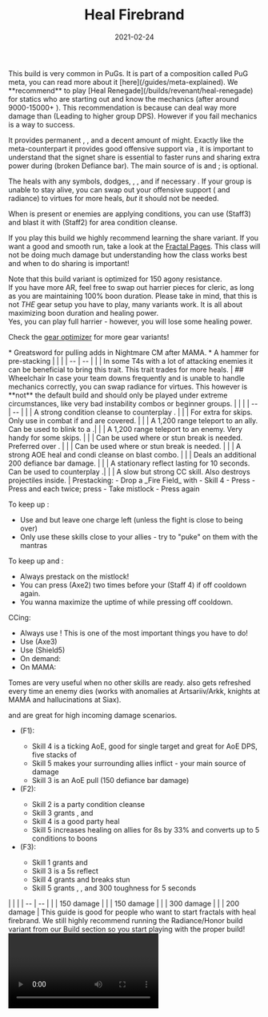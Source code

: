 ﻿---
title: 'Heal Firebrand'
date: '2021-02-24'
rating: 'Offmeta'
role: 'Support'
profession: 'Guardian'
specialization: 'Firebrand'
skills: [9093, 9153, 9251]
boons: ['Quickness', 'Fury', 'Might', 'Stability', 'Retaliation', 'Aegis']
conditions: ['Vulnerability', 'Blinded', 'Crippled']
code: '[&DQEQLjElPjZLF0sXehZ6FksBNgH+AP4AiRKJEgAAAAAAAAAAAAAAAAAAAAA=]'
cmguides: '/cm-guides/guardian/heal-firebrand'
classification: [4, 1, 3, 1, 2]
---

<Message>
This build is very common in PuGs. It is part of a composition called PuG meta, you can read more about it [here](/guides/meta-explained). We **recommend** to play [Heal Renegade](/builds/revenant/heal-renegade) for statics who are starting out and know the mechanics (after around 9000-15000+ <Item id="94020"/>). This recommendation is because  <Specialization name="Firebrand"/> can deal way more damage than <Specialization name="Renegade"/> (Leading to higher group DPS). However if you fail mechanics <Specialization name="Firebrand" text="Heal Firebrand"/> is a way to success.
</Message>

It provides permanent <Boon name="Quickness"/>, <Boon name="Regeneration"/>, <Boon name="Fury"/> and a decent amount of might. Exactly like the meta-counterpart it provides good offensive support via <Skill name="Bane Signet"/>, it is important to understand that the signet share is essential to faster runs and sharing extra power during <Effect name="Exposed"/> (broken Defiance bar). The main source of <Boon name="Quickness"/> is <Skill name="Restoring Reprieve"/> and <Skill name="Potent Haste"/>; <Skill name="Feel My Wrath"/> is optional.

The <Specialization name="Firebrand" text="Heal Firebrand"/> heals with any symbols, dodges, <Boon name="Regeneration"/>, <Skill name="Restoring Reprieve"/>, and if necessary <Skill name="Bow of Truth"/>. If your group is unable to stay alive, you can swap out your offensive support (<Skill name="Bane Signet"/> and radiance) to virtues for more heals, *but* it should not be needed.

When <Instability name="Afflicted"/> is present or enemies are applying conditions, you can use <Skill name="Symbol of Swiftness"/> (Staff3) and blast it with <Skill name="Holy Strike"/> (Staff2) for area condition cleanse.


If you play this build we highly recommend learning the <Skill name="Bane Signet"/> share variant. If you want a good and smooth run, take a look at the [Fractal Pages](/fractals). This class will not be doing much damage but understanding how the class works best and when to do <Skill name="Bane Signet"/> sharing is important! 

<Divider text="Equipment"/>

Note that this build variant is optimized for 150 agony resistance.  
If you have more AR, feel free to swap out harrier pieces for cleric, as long as you are maintaining 100% boon duration. Please take in mind, that this is not _THE_ gear setup you have to play, many variants work. It is all about maximizing boon duration and healing power.  
Yes, you can play full harrier - however, you will lose some healing power.

Check the [gear optimizer](http://old.discretize.eu) for more gear variants!

<Grid>
<GridItem sm="4">
<Armor weight="Heavy" helmAffix="Harrier" helmRune="Monk" shouldersAffix="Harrier" shouldersRune="Monk" coatAffix="Harrier" coatRune="Monk" glovesAffix="Harrier" glovesRune="Monk" leggingsAffix="Harrier" leggingsRune="Monk" bootsAffix="Harrier" bootsRune="Monk" helmInfusionId="49432" shouldersInfusionId="49432" coatInfusionId="49432" glovesInfusionId="49432" leggingsInfusionId="49432" bootsInfusionId="49432" />
</GridItem>
 
<GridItem sm="4">
<Weapons weapon1MainType="Staff" weapon1MainAffix="Harrier" weapon1MainSigil1="Transference" weapon1MainSigil2="Concentration" weapon2MainType="Axe" weapon2MainAffix="Harrier" weapon2MainSigil1="Transference" weapon2OffType="Shield" weapon2OffAffix="Harrier" weapon2OffSigil="Concentration" weapon1MainInfusion1Id="49432" weapon2MainInfusion1Id="49432" weapon1MainInfusion2Id="49432" weapon2OffInfusionId="49432"/>
<Card title="Swap Weapons">
* Greatsword for pulling adds in Nightmare CM after MAMA.
* A hammer for <Boon name="Might"/> pre-stacking
</Card>
</GridItem>

<GridItem sm="4">
<BackAndTrinkets backItemAffix="Cleric" accessory1Affix="Cleric" accessory2Affix="Cleric" amuletAffix="Harrier" ring1Affix="Cleric" ring2Affix="Harrier" backItemInfusion1Id="49432" backItemInfusion2Id="49432" accessory1InfusionId="49432" accessory2InfusionId="49432" ring1Infusion1Id="49432" ring1Infusion2Id="49432" ring1Infusion3Id="49432" ring2Infusion1Id="49432" ring2Infusion2Id="49432" ring2Infusion3Id="49432"/>
<Consumables food="Delicious Rice Ball" utilityId="67528" infusion="Healing +9 Agony Infusion"/>
</GridItem>

</Grid>

<Divider text="Build"/>

<Grid>
<GridItem sm="7">
<Traits traits1="Radiance" traits1Selected="Right Hand Strength, Wrath of justice, Perfect Inscriptions" traits2="Honor" traits2Selected="Invigorated Bulwark, Honorable Staff, Writ of Persistence" traits3="Firebrand" traits3Selected="Liberators Vow, Weighty Terms, Loremaster"/>
 
<Card title="Situational Traits">
| | |
| -- | -- |
| <Trait name="Pure of heart" size="big" disableText/> | In some T4s with a lot of attacking enemies it can be beneficial to bring this trait. This trait trades <Boon name="Might"/> for more heals. |
## Wheelchair
In case your team downs frequently and is unable to handle mechanics correctly, you can swap radiance for virtues. This however is **not** the default build and should only be played under extreme circumstances, like very bad instability combos or beginner groups.
<Traits unembossed traits1Id="46" traits1="Virtues"  traits1SelectedIds="625, 610, 554"/>

</Card>
</GridItem>

<GridItem sm="5">
<Skills heal="Mantra of Solace" utility1="Mantra of Potence" utility3="Bane Signet" elite="Feel my Wrath"/>

<Card title="Situational Skills">
| | |
| -- | -- |
| <Skill id="45460" size="big" disableText/> | A strong condition cleanse to counterplay <Instability name="Afflicted"/>. |
| <Skill name="Mantra of Liberation" size="big" disableText/> | For extra <Boon name="Stability"/> for skips. Only use in combat if <Boon name="Fury"/> and <Boon name="Quickness"/> are covered. |
| <Skill id="9246" size="big" disableText/> | A 1,200 range teleport to an ally. Can be used to blink to a <Skill id="9168"/>.|
| <Skill id="9247" size="big" disableText/> | A 1,200 range teleport to an enemy. Very handy for some skips. |
| <Skill name="Hallowed Ground" size="big" disableText/> | Can be used where <Boon name="Stability"/> or stun break is needed. Preferred over <Skill id="9153"/>. |
| <Skill id="9153" size="big" disableText/> | Can be used where <Boon name="Stability"/> or stun break is needed. |
| <Skill id="9175" size="big" disableText/> | A strong AOE heal and condi cleanse on blast combo. |
| <Skill id="9125" size="big" disableText/> | Deals an additional 200 defiance bar damage. |
| <Skill id="9251" size="big" disableText/> | A stationary reflect lasting for 10 seconds. Can be used to counterplay <Instability name="We Bleed Fire"/>.|
| <Skill name="Sanctuary" size="big" disableText/> | A slow but strong CC skill. Also destroys projectiles inside. |
</Card>
</GridItem>
</Grid>

<Divider text="Details"/>

<Grid>
<GridItem sm="12">
<Card title="Skill Usage">
Prestacking:
- Drop a _Fire Field_ with <Skill id="44364"/> - Skill 4
- Press <Skill name="Empower"/>
- Press <Skill name="Restoring Reprieve"/> and <Skill name="Potent Haste"/> each twice; press <Skill name="Feel My Wrath"/>
- Take mistlock 
- Press <Skill name="Empower"/> again

To keep up <Boon name="Quickness"/>:
- Use <Skill name="Restoring Reprieve"/> and <Skill name="Potent Haste"/> but leave one charge left (unless the fight is close to being over)
- Only use these skills close to your allies - try to "puke" on them with the mantras

To keep up <Boon name="Might"/> and <Boon name="Fury"/>:

- Always prestack <Boon name="Might"/> on the mistlock!
- You can press <Skill name="Symbol of Vengeance"/> (Axe2) two times before your <Skill name="Empower"/> (Staff 4) if off cooldown again.
- You wanna maximize the uptime of <Skill name="Symbol of Vengeance"/> while pressing <Skill name="Empower"/> off cooldown.

CCing:

- Always use <Skill name="Bane Signet"/>! This is one of the most important things you have to do!
- Use <Skill name="Blazing Edge"/> (Axe3)
- Use <Skill name="Shield of Absorption"/> (Shield5)
- On demand: <Skill name="Sanctuary"/>
- On MAMA: <Skill name="hammer of wisdom"/>

Tomes are very useful when no other skills are ready. <Skill name="Tome of Justice"/> also gets refreshed every time an enemy dies (works with anomalies at Artsariiv/Arkk, knights at MAMA and hallucinations at Siax).

<Skill name="Tome of Courage"/> and <Skill name="Tome of Resolve"/> are great for high incoming damage scenarios.

- <Skill name="Tome of Justice"/> (F1):
  - Skill 4 is a ticking AoE, good for single target and great for AoE DPS, five stacks of <Condition name="Burning"/>
  - Skill 5 makes your surrounding allies inflict <Condition name="Burning"/> - your main source of damage
  - Skill 3 is an AoE pull (150 defiance bar damage)
- <Skill name="Tome of Resolve"/> (F2):
  - Skill 2 is a party condition cleanse
  - Skill 3 grants <Boon name="Vigor"/>, <Boon name="Regeneration"/> and <Boon name="Swiftness"/>
  - Skill 4 is a good party heal
  - Skill 5 increases healing on allies for 8s by 33% and converts up to 5 conditions to boons
- <Skill name="Tome of Courage"/> (F3):
  - Skill 1 grants <Boon name="Stability"/> and <Boon name="Swiftness"/>
  - Skill 3 is a 5s reflect
  - Skill 4 grants <Boon name="Resistance"/> and breaks stun
  - Skill 5 grants <Boon name="Aegis"/>, <Boon name="Protection"/>, <Boon name="Stability"/> and 300 toughness for 5 seconds

</Card>

</GridItem>

<GridItem>
<Card title="CC skills">
| | |
| -- | -- |
| <Skill name="Blazing Edge"/> | 150 damage |
| <Skill name="Shield of Absorption"/> | 150 damage |
| <Skill name="Bane Signet"/> | 300 damage |
| <Skill id="9125"/> | 200 damage |
</Card>
</GridItem>
<GridItem>
<Message>
This guide is good for people who want to start fractals with heal firebrand. We still highly recommend running the Radiance/Honor build variant from our Build section so you start playing with the proper build!
</Message>
<Video youtube="oigZbGyQvbQ" title="In-depth build guide by Rheyo"/>
</GridItem>
</Grid>
